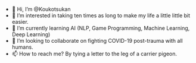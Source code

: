 - 👋 Hi, I’m @Koukotsukan
- 👀 I’m interested in taking ten times as long to make my life a little little bit easier.
- 🌱 I’m currently learning AI (NLP, Game Programming, Machine Learning, Deep Learning)
- 💞️ I’m looking to collaborate on fighting COVID-19 post-trauma with all humans.
- 📫 How to reach me? By tying a letter to the leg of a carrier pigeon.
<!---
Koukotsukan/Koukotsukan is a ✨ special ✨ repository because its `README.md` (this file) appears on your GitHub profile.
You can click the Preview link to take a look at your changes.
--->
